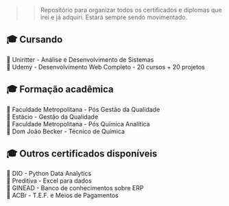 
>> Repositório para organizar todos os certificados e diplomas que irei e já adquiri. Estará sempre sendo movimentado. 


## 🎓 Cursando 

🧠 Uniritter - Análise e Desenvolvimento de Sistemas<br>
🧠 Udemy - Desenvolvimento Web Completo - 20 cursos + 20 projetos <br>

## 🎓 Formação acadêmica

🧠 Faculdade Metropolitana - Pós Gestão da Qualidade <br>
🧠 Estácio - Gestão da Qualidade <br>
🧠 Faculdade Metropolitana - Pós Química Analítica <br>
🧠 Dom João Becker - Técnico de Química


## 🎓 Outros certificados disponíveis 

🧠 DIO - Python Data Analytics <br>
🧠 Preditiva - Excel para dados <br>
🧠 GINEAD - Banco de conhecimentos sobre ERP <br>
🧠 ACBr - T.E.F. e Meios de Pagamentos
